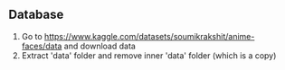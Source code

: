 ## Database

1) Go to https://www.kaggle.com/datasets/soumikrakshit/anime-faces/data and download data
2) Extract 'data' folder and remove inner 'data' folder (which is a copy)